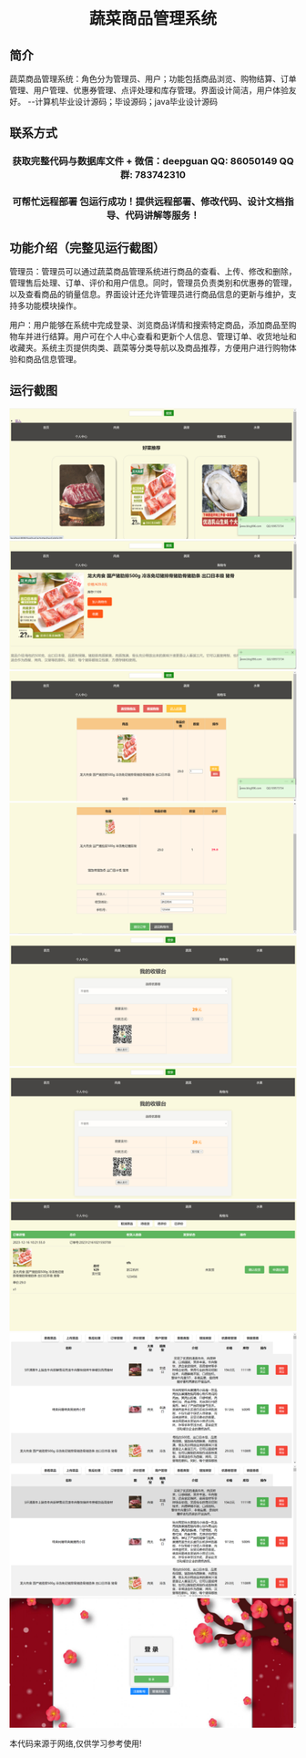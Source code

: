 <p><h1 align="center">蔬菜商品管理系统</h1></p>

## 简介
蔬菜商品管理系统：角色分为管理员、用户；功能包括商品浏览、购物结算、订单管理、用户管理、优惠券管理、点评处理和库存管理。界面设计简洁，用户体验友好。    --计算机毕业设计源码；毕设源码；java毕业设计源码


## 联系方式
<p><h3 align="center">获取完整代码与数据库文件 + 微信：deepguan QQ: 86050149 QQ群: 783742310</h3></p>
<p><h3 align="center">可帮忙远程部署 包运行成功！提供远程部署、修改代码、设计文档指导、代码讲解等服务！</h3></p>

## 功能介绍（完整见运行截图）
管理员：管理员可以通过蔬菜商品管理系统进行商品的查看、上传、修改和删除，管理售后处理、订单、评价和用户信息。同时，管理员负责类别和优惠券的管理，以及查看商品的销量信息。界面设计还允许管理员进行商品信息的更新与维护，支持多功能模块操作。

用户：用户能够在系统中完成登录、浏览商品详情和搜索特定商品，添加商品至购物车并进行结算。用户可在个人中心查看和更新个人信息、管理订单、收货地址和收藏夹。系统主页提供肉类、蔬菜等分类导航以及商品推荐，方便用户进行购物体验和商品信息管理。


## 运行截图
![](imgs/588112-20231216222924983-1186557634.png)
![](imgs/588112-20231216222930125-1675615240.png)
![](imgs/588112-20231216222934008-54883162.png)
![](imgs/588112-20231216222938464-1347037866.png)
![](imgs/588112-20231216222942116-811288235.png)
![](imgs/588112-20231216222942116-811288235.png)
![](imgs/588112-20231216222952971-275195658.png)
![](imgs/588112-20231216222957700-983663311.png)
![](imgs/588112-20231216223001547-1439574287.png)
![](imgs/588112-20231216223024832-1425496575.png)

<p>本代码来源于网络,仅供学习参考使用!</p>
